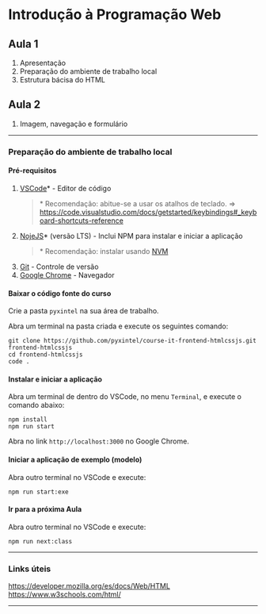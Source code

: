 # Introdução à Programação Web

## Aula 1

1. Apresentação
2. Preparação do ambiente de trabalho local
3. Estrutura bácisa do HTML

## Aula 2

1. Imagem, navegação e formulário

---

### Preparação do ambiente de trabalho local

#### Pré-requisitos

1. [VSCode](https://code.visualstudio.com/)* - Editor de código
   > \* Recomendação: abitue-se a usar os atalhos de teclado.
   => https://code.visualstudio.com/docs/getstarted/keybindings#_keyboard-shortcuts-reference
2. [NojeJS](https://nodejs.org/es/)* (versão LTS) - Inclui NPM para instalar e iniciar a aplicação
   > \* Recomendação: instalar usando [NVM](https://github.com/nvm-sh/nvm)
3. [Git](https://git-scm.com/) - Controle de versão
4. [Google Chrome](https://www.google.com/intl/es/chrome/) - Navegador

#### Baixar o código fonte do curso

Crie a pasta `pyxintel` na sua área de trabalho.
   
Abra um terminal na pasta criada e execute os seguintes comando:

```shell
git clone https://github.com/pyxintel/course-it-frontend-htmlcssjs.git frontend-htmlcssjs
cd frontend-htmlcssjs
code .
```

#### Instalar e iniciar a aplicação

Abra um terminal de dentro do VSCode, no menu `Terminal`, e execute o comando abaixo:

```shell
npm install
npm run start
```
Abra no link `http://localhost:3000` no Google Chrome.

#### Iniciar a aplicação de exemplo (modelo)

Abra outro terminal no VSCode e execute:

```shell
npm run start:exe
```

#### Ir para a próxima Aula

Abra outro terminal no VSCode e execute:

```shell
npm run next:class
```

---

### Links úteis

https://developer.mozilla.org/es/docs/Web/HTML
https://www.w3schools.com/html/

---
